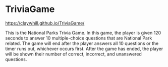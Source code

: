 # TriviaGame

https://claywhill.github.io/TriviaGame/

This is the National Parks Trivia Game. In this game, the player is given 120 seconds to answer 10 multiple-choice questions that are National Park related. The game will end after the player answers all 10 questions or the timer runs out, whichever occurs first. After the game has ended, the player will be shown their number of correct, incorrect, and unanswered questions. 
